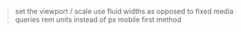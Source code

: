 > set the viewport / scale
> use fluid widths as opposed to fixed
> media queries
> rem units instead of px
> mobile first method
